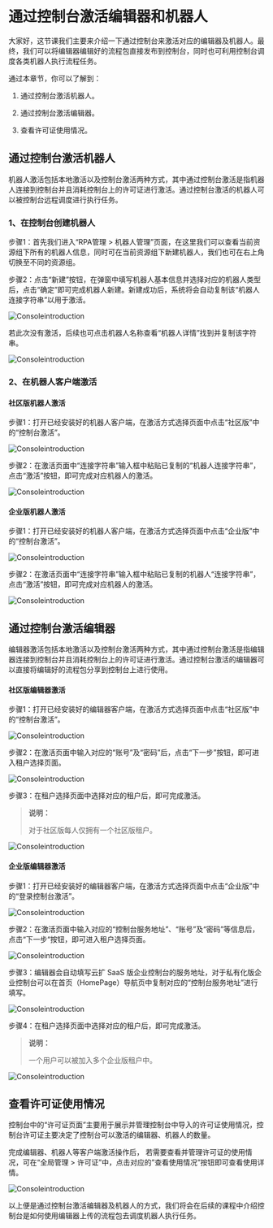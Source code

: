 # 通过控制台激活编辑器和机器人

大家好，这节课我们主要来介绍一下通过控制台来激活对应的编辑器及机器人。最终，我们可以将编辑器编辑好的流程包直接发布到控制台，同时也可利用控制台调度各类机器人执行流程任务。

通过本章节，你可以了解到：

1. 通过控制台激活机器人。

2. 通过控制台激活编辑器。

3. 查看许可证使用情况。


## 通过控制台激活机器人

机器人激活包括本地激活以及控制台激活两种方式，其中通过控制台激活是指机器人连接到控制台并且消耗控制台上的许可证进行激活。通过控制台激活的机器人可以被控制台远程调度进行执行任务。

### 1、在控制台创建机器人

步骤1：首先我们进入“RPA管理 > 机器人管理”页面，在这里我们可以查看当前资源组下所有的机器人信息，同时可在当前资源组下新建机器人，我们也可在右上角切换至不同的资源组。

步骤2：点击“新建”按钮，在弹窗中填写机器人基本信息并选择对应的机器人类型后，点击“确定”即可完成机器人新建。新建成功后，系统将会自动复制该“机器人连接字符串”以用于激活。

![Consoleintroduction](https://docimages.blob.core.chinacloudapi.cn/images/Console/ConsoleConnection1.png)

​         若此次没有激活，后续也可点击机器人名称查看“机器人详情”找到并复制该字符串。

![Consoleintroduction](https://docimages.blob.core.chinacloudapi.cn/images/Console/ConsoleConnection2.png)


### 2、在机器人客户端激活

#### 社区版机器人激活

步骤1：打开已经安装好的机器人客户端，在激活方式选择页面中点击“社区版”中的“控制台激活”。

![Consoleintroduction](https://docimages.blob.core.chinacloudapi.cn/images/Console/ConsoleConnection3.png)

步骤2：在激活页面中“连接字符串”输入框中粘贴已复制的“机器人连接字符串”，点击“激活”按钮，即可完成对应机器人的激活。

![Consoleintroduction](https://docimages.blob.core.chinacloudapi.cn/images/Console/ConsoleConnection4.png)

#### 企业版机器人激活

步骤1：打开已经安装好的机器人客户端，在激活方式选择页面中点击“企业版”中的“控制台激活”。

![Consoleintroduction](https://docimages.blob.core.chinacloudapi.cn/images/Console/ConsoleConnection5.png)

步骤2：在激活页面中“连接字符串”输入框中粘贴已复制的机器人“连接字符串”，点击“激活”按钮，即可完成对应机器人的激活。

![Consoleintroduction](https://docimages.blob.core.chinacloudapi.cn/images/Console/ConsoleConnection6.png)

## 通过控制台激活编辑器 

编辑器激活包括本地激活以及控制台激活两种方式，其中通过控制台激活是指编辑器连接到控制台并且消耗控制台上的许可证进行激活。通过控制台激活的编辑器可以直接将编辑好的流程包分享到控制台上进行使用。

#### 社区版编辑器激活

步骤1：打开已经安装好的编辑器客户端，在激活方式选择页面中点击“社区版”中的“控制台激活”。

![Consoleintroduction](https://docimages.blob.core.chinacloudapi.cn/images/Console/ConsoleConnection7.png)


步骤2：在激活页面中输入对应的“账号”及“密码”后，点击“下一步”按钮，即可进入租户选择页面。

![Consoleintroduction](https://docimages.blob.core.chinacloudapi.cn/images/Console/ConsoleConnection8.png)

步骤3：在租户选择页面中选择对应的租户后，即可完成激活。

> **说明：**
>
> 对于社区版每人仅拥有一个社区版租户。

![Consoleintroduction](https://docimages.blob.core.chinacloudapi.cn/images/Console/ConsoleConnection9.png)

#### 企业版编辑器激活

步骤1：打开已经安装好的编辑器客户端，在激活方式选择页面中点击“企业版”中的“登录控制台激活”。

![Consoleintroduction](https://docimages.blob.core.chinacloudapi.cn/images/Console/ConsoleConnection10.png)

步骤2：在激活页面中输入对应的“控制台服务地址”、“账号”及“密码”等信息后，点击“下一步“按钮，即可进入租户选择页面。

![Consoleintroduction](https://docimages.blob.core.chinacloudapi.cn/images/Console/ConsoleConnection11.png)


步骤3：编辑器会自动填写云扩 SaaS 版企业控制台的服务地址，对于私有化版企业控制台可以在首页（HomePage）导航页中复制对应的“控制台服务地址”进行填写。

![Consoleintroduction](https://docimages.blob.core.chinacloudapi.cn/images/Console/ConsoleConnection12.png)

步骤4：在租户选择页面中选择对应的租户后，即可完成激活。

> **说明：**
>
> 一个用户可以被加入多个企业版租户中。

 ![Consoleintroduction](https://docimages.blob.core.chinacloudapi.cn/images/Console/ConsoleConnection13.png)

## 查看许可证使用情况

控制台中的“许可证页面”主要用于展示并管理控制台中导入的许可证使用情况，控制台许可证主要决定了控制台可以激活的编辑器、机器人的数量。


完成编辑器、机器人等客户端激活操作后， 若需要查看并管理许可证的使用情况，可在“全局管理 > 许可证”中，点击对应的”查看使用情况”按钮即可查看使用详情。

 ![Consoleintroduction](https://docimages.blob.core.chinacloudapi.cn/images/Console/ConsoleConnection14.png)

以上便是通过控制台激活编辑器及机器人的方式，我们将会在后续的课程中介绍控制台是如何使用编辑器上传的流程包去调度机器人执行任务。
